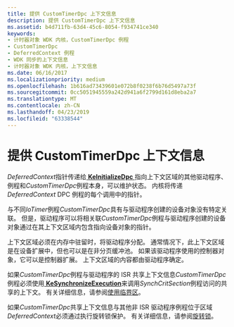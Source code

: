 ```yaml
---
title: 提供 CustomTimerDpc 上下文信息
description: 提供 CustomTimerDpc 上下文信息
ms.assetid: b4d711fb-63d4-45c6-8054-f934741ce340
keywords:
- 计时器对象 WDK 内核，CustomTimerDpc 例程
- CustomTimerDpc
- DeferredContext 例程
- WDK 同步的上下文信息
- 计时器对象 WDK 内核，上下文信息
ms.date: 06/16/2017
ms.localizationpriority: medium
ms.openlocfilehash: 1b616ad73439601e072b8f0238f6b76d5497a73f
ms.sourcegitcommit: 0cc5051945559a242d941a6f2799d161d8eba2a7
ms.translationtype: MT
ms.contentlocale: zh-CN
ms.lasthandoff: 04/23/2019
ms.locfileid: "63338544"
---
```

# <a name="providing-customtimerdpc-context-information"></a>提供 CustomTimerDpc 上下文信息





*DeferredContext*指针传递给[ **KeInitializeDpc** ](https://msdn.microsoft.com/library/windows/hardware/ff552130)指向上下文区域的其他驱动程序、 例程和*CustomTimerDpc*例程本身，可以维护状态。 内核将传递*DeferredContext* DPC 例程的每个调用中的指针。

与不同*IoTimer*例程*CustomTimerDpc*具有与驱动程序创建的设备对象没有特定关联。 但是，驱动程序可以将相关联*CustomTimerDpc*例程与驱动程序创建的设备对象通过在其上下文区域内包含指向设备对象的指针。

上下文区域必须在内存中驻留时，将驱动程序分配。 通常情况下，此上下文区域是在设备扩展中，但也可以是在非分页缓冲池。 如果该驱动程序使用的控制器对象，它可以是控制器扩展。 上下文区域的内容都由驱动程序确定。

如果*CustomTimerDpc*例程与驱动程序的 ISR 共享上下文信息*CustomTimerDpc*例程必须使用[ **KeSynchronizeExecution**](https://msdn.microsoft.com/library/windows/hardware/ff553302)来调用*SynchCritSection*例程访问的共享的上下文。 有关详细信息，请参阅[使用临界区](using-critical-sections.md)。

如果*CustomTimerDpc*共享上下文信息与其他非 ISR 驱动程序例程位于区域*DeferredContext*必须通过执行旋转锁保护。 有关详细信息，请参阅[旋转锁](spin-locks.md)。

 

 




